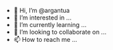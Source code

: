 - 👋 Hi, I’m @argantua
- 👀 I’m interested in ...
- 🌱 I’m currently learning ...
- 💞️ I’m looking to collaborate on ...
- 📫 How to reach me ...

<!---
argantua/argantua is a ✨ special ✨ repository because its `README.md` (this file) appears on your GitHub profile.
You can click the Preview link to take a look at your changes.
--->

